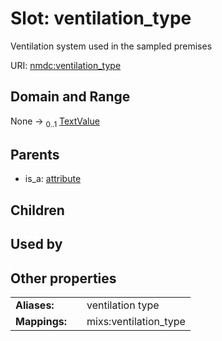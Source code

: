 
# Slot: ventilation_type


Ventilation system used in the sampled premises

URI: [nmdc:ventilation_type](https://microbiomedata/meta/ventilation_type)


## Domain and Range

None &#8594;  <sub>0..1</sub> [TextValue](TextValue.md)

## Parents

 *  is_a: [attribute](attribute.md)

## Children


## Used by


## Other properties

|  |  |  |
| --- | --- | --- |
| **Aliases:** | | ventilation type |
| **Mappings:** | | mixs:ventilation_type |

